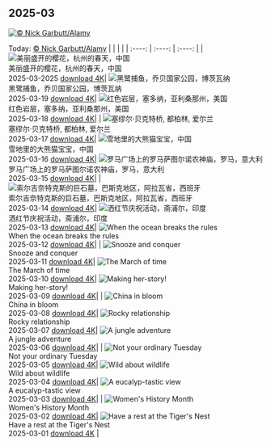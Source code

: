 ## 2025-03
[![© Nick Garbutt/Alamy](https://cn.bing.com/th?id=OHR.DanumValley_ZH-CN5786482012_1920x1200.jpg&w=1000)](https://cn.bing.com/th?id=OHR.DanumValley_ZH-CN5786482012_1920x1200.jpg&pid=hp&w=3840&h=2160&rs=1&c=4)

Today: [© Nick Garbutt/Alamy](https://cn.bing.com/th?id=OHR.DanumValley_ZH-CN5786482012_1920x1200.jpg&pid=hp&w=3840&h=2160&rs=1&c=4)
  |      |      |      |
| :----: | :----: | :----: |
| ![美丽盛开的樱花，杭州的春天，中国](https://cn.bing.com/th?id=OHR.SpringequinoxY25_ZH-CN1635828827_1920x1200.jpg&pid=hp&w=384&h=216&rs=1&c=4) <br/> 美丽盛开的樱花，杭州的春天，中国 <br/> 2025-03-2025  [download 4K](https://cn.bing.com/th?id=OHR.SpringequinoxY25_ZH-CN1635828827_1920x1200.jpg&pid=hp&w=3840&h=2160&rs=1&c=4)| ![黑鹭捕鱼，乔贝国家公园，博茨瓦纳](https://cn.bing.com/th?id=OHR.BlackHeron_ZH-CN6764711050_1920x1200.jpg&pid=hp&w=384&h=216&rs=1&c=4) <br/> 黑鹭捕鱼，乔贝国家公园，博茨瓦纳 <br/> 2025-03-19  [download 4K](https://cn.bing.com/th?id=OHR.BlackHeron_ZH-CN6764711050_1920x1200.jpg&pid=hp&w=3840&h=2160&rs=1&c=4)| ![红色岩层，塞多纳，亚利桑那州，美国](https://cn.bing.com/th?id=OHR.SedonaSpring_ZH-CN6305197600_1920x1200.jpg&pid=hp&w=384&h=216&rs=1&c=4) <br/> 红色岩层，塞多纳，亚利桑那州，美国 <br/> 2025-03-18  [download 4K](https://cn.bing.com/th?id=OHR.SedonaSpring_ZH-CN6305197600_1920x1200.jpg&pid=hp&w=3840&h=2160&rs=1&c=4)|
| ![塞缪尔·贝克特桥, 都柏林, 爱尔兰](https://cn.bing.com/th?id=OHR.BeckettBridge_ZH-CN6206942429_1920x1200.jpg&pid=hp&w=384&h=216&rs=1&c=4) <br/> 塞缪尔·贝克特桥, 都柏林, 爱尔兰 <br/> 2025-03-17  [download 4K](https://cn.bing.com/th?id=OHR.BeckettBridge_ZH-CN6206942429_1920x1200.jpg&pid=hp&w=3840&h=2160&rs=1&c=4)| ![雪地里的大熊猫宝宝，中国](https://cn.bing.com/th?id=OHR.PandaSnow_ZH-CN5981854301_1920x1200.jpg&pid=hp&w=384&h=216&rs=1&c=4) <br/> 雪地里的大熊猫宝宝，中国 <br/> 2025-03-16  [download 4K](https://cn.bing.com/th?id=OHR.PandaSnow_ZH-CN5981854301_1920x1200.jpg&pid=hp&w=3840&h=2160&rs=1&c=4)| ![罗马广场上的罗马萨图尔诺农神庙，罗马，意大利](https://cn.bing.com/th?id=OHR.ForumRomanum_ZH-CN5873120178_1920x1200.jpg&pid=hp&w=384&h=216&rs=1&c=4) <br/> 罗马广场上的罗马萨图尔诺农神庙，罗马，意大利 <br/> 2025-03-15  [download 4K](https://cn.bing.com/th?id=OHR.ForumRomanum_ZH-CN5873120178_1920x1200.jpg&pid=hp&w=3840&h=2160&rs=1&c=4)|
| ![索尔吉奈特克斯的巨石墓，巴斯克地区，阿拉瓦省，西班牙](https://cn.bing.com/th?id=OHR.BasqueDolmen_ZH-CN2364777801_1920x1200.jpg&pid=hp&w=384&h=216&rs=1&c=4) <br/> 索尔吉奈特克斯的巨石墓，巴斯克地区，阿拉瓦省，西班牙 <br/> 2025-03-14  [download 4K](https://cn.bing.com/th?id=OHR.BasqueDolmen_ZH-CN2364777801_1920x1200.jpg&pid=hp&w=3840&h=2160&rs=1&c=4)| ![洒红节庆祝活动，斋浦尔，印度](https://cn.bing.com/th?id=OHR.HoliColors_ZH-CN2177185823_1920x1200.jpg&pid=hp&w=384&h=216&rs=1&c=4) <br/> 洒红节庆祝活动，斋浦尔，印度 <br/> 2025-03-13  [download 4K](https://cn.bing.com/th?id=OHR.HoliColors_ZH-CN2177185823_1920x1200.jpg&pid=hp&w=3840&h=2160&rs=1&c=4)| ![When the ocean breaks the rules](https://cn.bing.com/th?id=OHR.NusaPenida_EN-US8722184767_UHD.jpg&pid=hp&w=384&h=216&rs=1&c=4) <br/> When the ocean breaks the rules <br/> 2025-03-12  [download 4K](https://cn.bing.com/th?id=OHR.NusaPenida_EN-US8722184767_UHD.jpg&pid=hp&w=3840&h=2160&rs=1&c=4)|
| ![Snooze and conquer](https://cn.bing.com/th?id=OHR.NappingLion_EN-US8441298325_UHD.jpg&pid=hp&w=384&h=216&rs=1&c=4) <br/> Snooze and conquer <br/> 2025-03-11  [download 4K](https://cn.bing.com/th?id=OHR.NappingLion_EN-US8441298325_UHD.jpg&pid=hp&w=3840&h=2160&rs=1&c=4)| ![The March of time](https://cn.bing.com/th?id=OHR.ItalyClock_EN-US7397391355_UHD.jpg&pid=hp&w=384&h=216&rs=1&c=4) <br/> The March of time <br/> 2025-03-10  [download 4K](https://cn.bing.com/th?id=OHR.ItalyClock_EN-US7397391355_UHD.jpg&pid=hp&w=3840&h=2160&rs=1&c=4)| ![Making her-story!](https://cn.bing.com/th?id=OHR.FearlessWomen_EN-US7338738180_UHD.jpg&pid=hp&w=384&h=216&rs=1&c=4) <br/> Making her-story! <br/> 2025-03-09  [download 4K](https://cn.bing.com/th?id=OHR.FearlessWomen_EN-US7338738180_UHD.jpg&pid=hp&w=3840&h=2160&rs=1&c=4)|
| ![China in bloom](https://cn.bing.com/th?id=OHR.PlumBlossom_EN-US7055526666_UHD.jpg&pid=hp&w=384&h=216&rs=1&c=4) <br/> China in bloom <br/> 2025-03-08  [download 4K](https://cn.bing.com/th?id=OHR.PlumBlossom_EN-US7055526666_UHD.jpg&pid=hp&w=3840&h=2160&rs=1&c=4)| ![Rocky relationship](https://cn.bing.com/th?id=OHR.NevadaBigHorns_EN-US3434258986_UHD.jpg&pid=hp&w=384&h=216&rs=1&c=4) <br/> Rocky relationship <br/> 2025-03-07  [download 4K](https://cn.bing.com/th?id=OHR.NevadaBigHorns_EN-US3434258986_UHD.jpg&pid=hp&w=3840&h=2160&rs=1&c=4)| ![A jungle adventure](https://cn.bing.com/th?id=OHR.SuratThani_EN-US3326265231_UHD.jpg&pid=hp&w=384&h=216&rs=1&c=4) <br/> A jungle adventure <br/> 2025-03-06  [download 4K](https://cn.bing.com/th?id=OHR.SuratThani_EN-US3326265231_UHD.jpg&pid=hp&w=3840&h=2160&rs=1&c=4)|
| ![Not your ordinary Tuesday](https://cn.bing.com/th?id=OHR.MardiGrasJackson_EN-US3277683692_UHD.jpg&pid=hp&w=384&h=216&rs=1&c=4) <br/> Not your ordinary Tuesday <br/> 2025-03-05  [download 4K](https://cn.bing.com/th?id=OHR.MardiGrasJackson_EN-US3277683692_UHD.jpg&pid=hp&w=3840&h=2160&rs=1&c=4)| ![Wild about wildlife](https://cn.bing.com/th?id=OHR.HornbillPair_EN-US3168408482_UHD.jpg&pid=hp&w=384&h=216&rs=1&c=4) <br/> Wild about wildlife <br/> 2025-03-04  [download 4K](https://cn.bing.com/th?id=OHR.HornbillPair_EN-US3168408482_UHD.jpg&pid=hp&w=3840&h=2160&rs=1&c=4)| ![A eucalyp-tastic view](https://cn.bing.com/th?id=OHR.EucalyptusForest_EN-US3015819767_UHD.jpg&pid=hp&w=384&h=216&rs=1&c=4) <br/> A eucalyp-tastic view <br/> 2025-03-03  [download 4K](https://cn.bing.com/th?id=OHR.EucalyptusForest_EN-US3015819767_UHD.jpg&pid=hp&w=3840&h=2160&rs=1&c=4)|
| ![Women's History Month](https://cn.bing.com/th?id=OHR.SuffragetteCity_EN-US2883743791_UHD.jpg&pid=hp&w=384&h=216&rs=1&c=4) <br/> Women's History Month <br/> 2025-03-02  [download 4K](https://cn.bing.com/th?id=OHR.SuffragetteCity_EN-US2883743791_UHD.jpg&pid=hp&w=3840&h=2160&rs=1&c=4)| ![Have a rest at the Tiger's Nest](https://cn.bing.com/th?id=OHR.BhutanMonastery_EN-US2804780711_UHD.jpg&pid=hp&w=384&h=216&rs=1&c=4) <br/> Have a rest at the Tiger's Nest <br/> 2025-03-01  [download 4K](https://cn.bing.com/th?id=OHR.BhutanMonastery_EN-US2804780711_UHD.jpg&pid=hp&w=3840&h=2160&rs=1&c=4) |